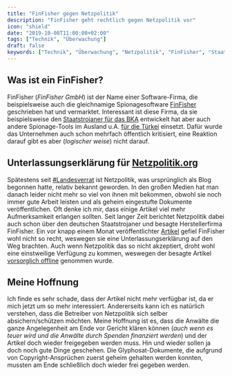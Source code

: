 ```yaml
---
title: "FinFisher gegen Netzpolitik"
description: "FinFisher geht rechtlich gegen Netzpolitik vor"
icon: "shield"
date: "2019-10-08T11:00:00+02:00"
tags: ["Technik", "Überwachung"]
draft: false
keywords: ["Technik", "Überwachung", "Netzpolitik", "FinFisher", "Staatstrojaner"]
---
```


Was ist ein FinFisher?
----------------------
FinFisher (_FinFisher GmbH_) ist der Name einer Software-Firma, die beispielsweise auch die gleichnamige Spionagesoftware [FinFisher](https://de.wikipedia.org/wiki/FinFisher) geschrieben hat und vermarktet. Interessant ist diese Firma, da sie beispielsweise den [Staatstrojaner für das BKA](https://netzpolitik.org/2018/geheime-dokumente-das-bundeskriminalamt-kann-jetzt-drei-staatstrojaner-einsetzen/) entwickelt hat aber auch andere Spionage-Tools im Ausland u.A. [für die Türkei](https://www.tagesschau.de/ausland/spaehsoftware-tuerkei-101.html) einsetzt. Dafür wurde das Unternehmen auch schon mehrfach öffentlich kritisiert, eine Reaktion darauf gibt es aber (_logischer weise_) nicht darauf.

Unterlassungserklärung für [Netzpolitik.org](https://netzpolitik.org/)
------------------------------------------
Spätestens seit [#Landesverrat](https://netzpolitik.org/2016/ein-jahr-landesverrat/) ist Netzpolitik, was ursprünglich als Blog begonnen hatte, relativ bekannt geworden. In den großen Medien hat man danach leider nicht mehr so viel von ihnen mit bekommen, obwohl sie noch immer gute Arbeit leisten und als geheim eingestufte Dokumente veröffentlichen. Oft denke ich mir, dass einige Artikel viel mehr Aufmerksamkeit erlangen sollten. Seit langer Zeit berichtet Netzpolitik dabei auch schon über den deutschen Staatstrojaner und besagte Herstellerfirma FinFisher. Ein vor knapp einem Monat veröffentlichter [Artikel](https://netzpolitik.org/2019/wir-stellen-strafanzeige-zollkriminalamt-ermittelt-gegen-finfisher-wegen-illegalem-export-des-staatstrojaners/) gefiel FinFisher wohl nicht so recht, weswegen sie eine Unterlassungserklärung auf den Weg brachten. Auch wenn Netzpolitik das so nicht akzeptiert, droht wohl eine einstweilige Verfügung zu kommen, weswegen der besagte Artikel [vorsorglich offline](https://netzpolitik.org/2019/ueberwachungsfirma-finfisher-geht-mit-anwaelten-gegen-unsere-kritische-berichterstattung-vor/) genommen wurde.

Meine Hoffnung
--------------
Ich finde es sehr schade, dass der Artikel nicht mehr verfügbar ist, da er mich jetzt um so mehr interessiert. Andererseits kann ich es natürlich verstehen, dass die Betreiber von Netzpolitik sich selber absichern/schützen möchten. Meine Hoffnung ist es, dass die Anwälte die ganze Angelegenheit am Ende vor Gericht klären können (_auch wenn es teuer wird und die Anwälte durch Spenden finanziert werden_) und der Artikel doch wieder freigegeben werden muss. Hin und wieder sollen ja doch noch gute Dinge geschehen. Die Glyphosat-Dokumente, die aufgrund von Copyright-Ansprüchen zuerst geheim gehalten werden konnten, mussten am Ende schließlich doch wieder frei gegeben werden.
